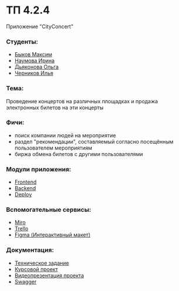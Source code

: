 # ТП 4.2.4
Приложение "CityConcert"

### Студенты:
* [Быков Максим]( https://github.com/SummerFreezingMe " Быков Максим ")
* [Наумова Ирина]( https://github.com/NaumovichID " Наумова Ирина ")
* [Дьяконова Ольга]( https://github.com/lleoppolldo " Дьяконова Ольга ")
* [Черников Илья]( https://github.com/4ERILYA " Черников Илья ")

### Тема: 
Проведение концертов на различных площадках и продажа электронных билетов на эти концерты

### Фичи:
* поиск компании людей на мероприятие
* раздел "рекомендации", составляемый согласно посещённым пользователем мероприятиям
* биржа обмена билетов с другими пользователями

### Модули приложения:
* [Frontend](https://github.com/TP-4-2-4/CityConcert_Frontend)
* [Backend](https://github.com/TP-4-2-4/CityConcert_Backend)
* [Deploy](https://github.com/TP-4-2-4/CityConcert_Deploy)

### Вспомогательные сервисы:
- [Miro]( https://miro.com/app/board/uXjVPi8gZWo=/?share_link_id=370845836904 )                
- [Trello]( https://trello.com/b/195Q1ozD/cityconcert )
- [Figma (Интерактивный макет)]( https://www.figma.com/file/lwMNjHdzFgPeT2C35ciW1V/App?t=jl7c1NWofg3D6o0b-1 )

### Документация:
- [Техническое задание]( https://github.com/SummerFreezingMe/TicketShop/blob/main/Документация/Техническое%20задание.pdf ) 
- [Курсовой проект]( https://github.com/SummerFreezingMe/TicketShop/blob/main/Документация/Курсовой%20проект.pdf ) 
- [Видеопрезентация проекта]( https://drive.google.com/file/d/1KN6p7NfoB-TfHze3PVuS3FESAv52aVpG/view) 
- [Swagger](https://test-backend-telb.onrender.com/swagger-ui/index.html#)


